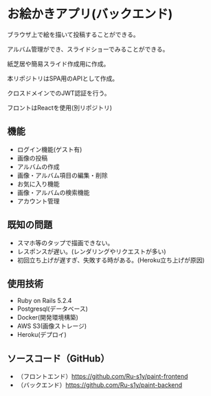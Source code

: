 # お絵かきアプリ(バックエンド)
ブラウザ上で絵を描いて投稿することができる。

アルバム管理ができ、スライドショーでみることができる。

紙芝居や簡易スライド作成用に作成。

本リポジトリはSPA用のAPIとして作成。

クロスドメインでのJWT認証を行う。

フロントはReactを使用(別リポジトリ)

## 機能
- ログイン機能(ゲスト有)
- 画像の投稿
- アルバムの作成
- 画像・アルバム項目の編集・削除
- お気に入り機能
- 画像・アルバムの検索機能
- アカウント管理

## 既知の問題
- スマホ等のタップで描画できない。
- レスポンスが遅い。(レンダリングやリクエストが多い)
- 初回立ち上げが遅すぎ、失敗する時がある。(Heroku立ち上げが原因)

## 使用技術
- Ruby on Rails 5.2.4
- Postgresql(データベース)
- Docker(開発環境構築)
- AWS S3(画像ストレージ)
- Heroku(デプロイ)

## ソースコード（GitHub）
- （フロントエンド）https://github.com/Ru-s1y/paint-frontend
- （バックエンド）https://github.com/Ru-s1y/paint-backend